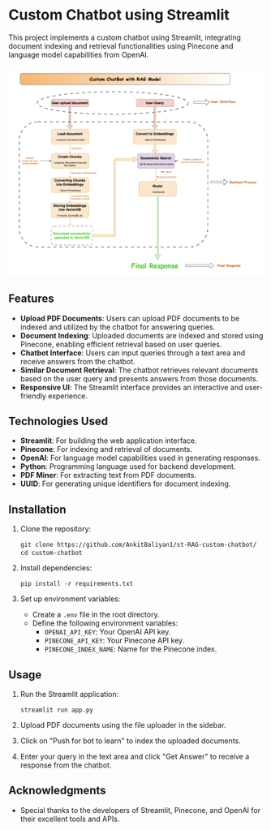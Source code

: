# Custom Chatbot using Streamlit

This project implements a custom chatbot using Streamlit, integrating document indexing and retrieval functionalities using Pinecone and language model capabilities from OpenAI.

![photo](custom_chatbot_flow.png)

## Features

- **Upload PDF Documents**: Users can upload PDF documents to be indexed and utilized by the chatbot for answering queries.
- **Document Indexing**: Uploaded documents are indexed and stored using Pinecone, enabling efficient retrieval based on user queries.
- **Chatbot Interface**: Users can input queries through a text area and receive answers from the chatbot.
- **Similar Document Retrieval**: The chatbot retrieves relevant documents based on the user query and presents answers from those documents.
- **Responsive UI**: The Streamlit interface provides an interactive and user-friendly experience.

## Technologies Used

- **Streamlit**: For building the web application interface.
- **Pinecone**: For indexing and retrieval of documents.
- **OpenAI**: For language model capabilities used in generating responses.
- **Python**: Programming language used for backend development.
- **PDF Miner**: For extracting text from PDF documents.
- **UUID**: For generating unique identifiers for document indexing.

## Installation

1. Clone the repository:

   ```
   git clone https://github.com/AnkitBaliyan1/st-RAG-custom-chatbot/
   cd custom-chatbot
   ```

2. Install dependencies:

   ```
   pip install -r requirements.txt
   ```

3. Set up environment variables:
   - Create a `.env` file in the root directory.
   - Define the following environment variables:
     - `OPENAI_API_KEY`: Your OpenAI API key.
     - `PINECONE_API_KEY`: Your Pinecone API key.
     - `PINECONE_INDEX_NAME`: Name for the Pinecone index.

## Usage

1. Run the Streamlit application:

   ```
   streamlit run app.py
   ```

2. Upload PDF documents using the file uploader in the sidebar.
3. Click on "Push for bot to learn" to index the uploaded documents.
4. Enter your query in the text area and click "Get Answer" to receive a response from the chatbot.


## Acknowledgments

- Special thanks to the developers of Streamlit, Pinecone, and OpenAI for their excellent tools and APIs.
